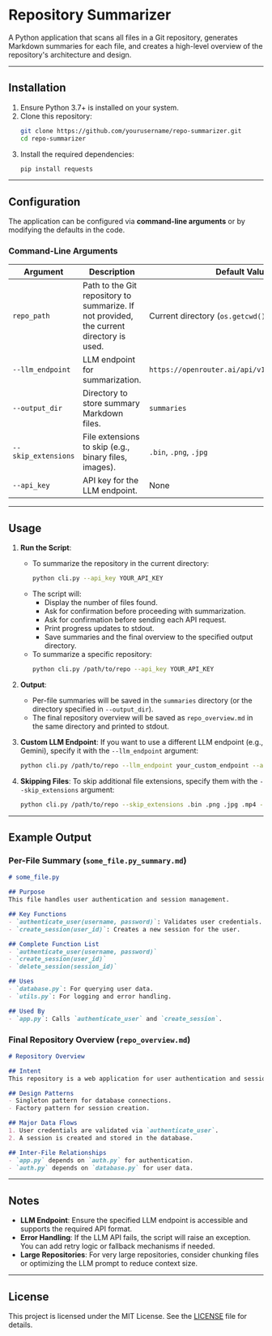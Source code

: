 # Repository Summarizer

A Python application that scans all files in a Git repository, generates Markdown summaries for each file, and creates a high-level overview of the repository's architecture and design.

---

## Installation

1. Ensure Python 3.7+ is installed on your system.
2. Clone this repository:
   ```bash
   git clone https://github.com/yourusername/repo-summarizer.git
   cd repo-summarizer
   ```
3. Install the required dependencies:
   ```bash
   pip install requests
   ```

---

## Configuration

The application can be configured via **command-line arguments** or by modifying the defaults in the code.

### Command-Line Arguments

| Argument            | Description                                                                 | Default Value                          |
|---------------------|-----------------------------------------------------------------------------|----------------------------------------|
| `repo_path`         | Path to the Git repository to summarize. If not provided, the current directory is used. | Current directory (`os.getcwd()`)      |
| `--llm_endpoint`    | LLM endpoint for summarization.                                             | `https://openrouter.ai/api/v1/chat/completions`    |
| `--output_dir`      | Directory to store summary Markdown files.                                  | `summaries`                            |
| `--skip_extensions` | File extensions to skip (e.g., binary files, images).                       | `.bin`, `.png`, `.jpg`                 |
| `--api_key`         | API key for the LLM endpoint.                                               | None                                   |

---

## Usage

1. **Run the Script**:
   - To summarize the repository in the current directory:
     ```bash
     python cli.py --api_key YOUR_API_KEY
     ```
   - The script will:
     - Display the number of files found.
     - Ask for confirmation before proceeding with summarization.
     - Ask for confirmation before sending each API request.
     - Print progress updates to stdout.
     - Save summaries and the final overview to the specified output directory.
   - To summarize a specific repository:
     ```bash
     python cli.py /path/to/repo --api_key YOUR_API_KEY
     ```

2. **Output**:
   - Per-file summaries will be saved in the `summaries` directory (or the directory specified in `--output_dir`).
   - The final repository overview will be saved as `repo_overview.md` in the same directory and printed to stdout.

3. **Custom LLM Endpoint**:
   If you want to use a different LLM endpoint (e.g., Gemini), specify it with the `--llm_endpoint` argument:
   ```bash
   python cli.py /path/to/repo --llm_endpoint your_custom_endpoint --api_key YOUR_API_KEY
   ```

4. **Skipping Files**:
   To skip additional file extensions, specify them with the `--skip_extensions` argument:
   ```bash
   python cli.py /path/to/repo --skip_extensions .bin .png .jpg .mp4 --api_key YOUR_API_KEY
   ```

---

## Example Output

### Per-File Summary (`some_file.py_summary.md`)
```markdown
# some_file.py

## Purpose
This file handles user authentication and session management.

## Key Functions
- `authenticate_user(username, password)`: Validates user credentials.
- `create_session(user_id)`: Creates a new session for the user.

## Complete Function List
- `authenticate_user(username, password)`
- `create_session(user_id)`
- `delete_session(session_id)`

## Uses
- `database.py`: For querying user data.
- `utils.py`: For logging and error handling.

## Used By
- `app.py`: Calls `authenticate_user` and `create_session`.
```

### Final Repository Overview (`repo_overview.md`)
```markdown
# Repository Overview

## Intent
This repository is a web application for user authentication and session management.

## Design Patterns
- Singleton pattern for database connections.
- Factory pattern for session creation.

## Major Data Flows
1. User credentials are validated via `authenticate_user`.
2. A session is created and stored in the database.

## Inter-File Relationships
- `app.py` depends on `auth.py` for authentication.
- `auth.py` depends on `database.py` for user data.
```

---

## Notes

- **LLM Endpoint**: Ensure the specified LLM endpoint is accessible and supports the required API format.
- **Error Handling**: If the LLM API fails, the script will raise an exception. You can add retry logic or fallback mechanisms if needed.
- **Large Repositories**: For very large repositories, consider chunking files or optimizing the LLM prompt to reduce context size.

---

## License

This project is licensed under the MIT License. See the [LICENSE](LICENSE) file for details.
